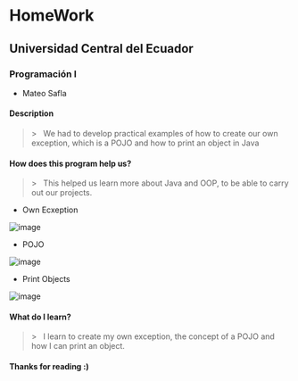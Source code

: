 # HomeWork
## Universidad Central del Ecuador
### Programación I
* Mateo Safla
#### Description
> &gt; &nbsp; We had to develop practical examples of how to create our own exception, which is a POJO and how to print an object in Java
#### How does this program help us?
>  &gt; &nbsp; This helped us learn more about Java and OOP, to be able to carry out our projects.
* Own Ecxeption

![image](https://github.com/mateo1011s/WalletInterface/assets/169929259/faaec778-c83c-4198-ba9f-da924d3a2590)


* POJO

![image](https://github.com/mateo1011s/WalletInterface/assets/169929259/04851880-2402-4691-bf22-116e0d140026)


* Print Objects

![image](https://github.com/mateo1011s/WalletInterface/assets/169929259/9eefb24f-f26a-4dc7-85e4-3677b251ce7f)

#### What do I learn?
>  &gt; &nbsp; I learn to create my own exception, the concept of a POJO and how I can print an object.

#### Thanks for reading :) 
